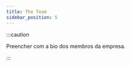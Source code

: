 ```yaml
---
title: The Team
sidebar_position: 5
---
```


:::caution

Preencher com a bio dos membros da empresa.

:::